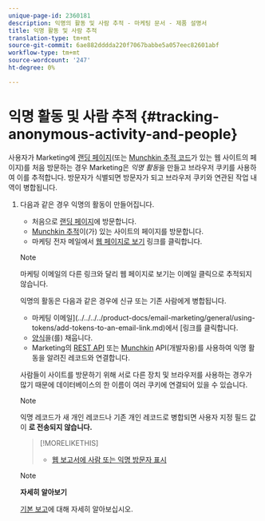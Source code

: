 ```yaml
---
unique-page-id: 2360181
description: 익명의 활동 및 사람 추적 - 마케팅 문서 - 제품 설명서
title: 익명 활동 및 사람 추적
translation-type: tm+mt
source-git-commit: 6ae882dddda220f7067babbe5a057eec82601abf
workflow-type: tm+mt
source-wordcount: '247'
ht-degree: 0%

---
```



# 익명 활동 및 사람 추적 {#tracking-anonymous-activity-and-people}

사용자가 Marketing에 [랜딩 페이지](../../../../product-docs/demand-generation/landing-pages/free-form-landing-pages/create-a-free-form-landing-page.md)(또는 [Munchkin 추적 코드](../../../../product-docs/administration/additional-integrations/add-munchkin-tracking-code-to-your-website.md)가 있는 웹 사이트의 페이지)를 처음 방문하는 경우 Marketing은 *익명* *활동*&#x200B;을 만들고 브라우저 쿠키를 사용하여 이를 추적합니다. 방문자가 식별되면 방문자가 되고 브라우저 쿠키와 연관된 작업 내역이 병합됩니다.

1. 다음과 같은 경우 익명의 활동이 만들어집니다.

   * 처음으로 [랜딩 페이지](../../../../product-docs/demand-generation/landing-pages/free-form-landing-pages/create-a-free-form-landing-page.md)에 방문합니다.
   * [Munchkin 추적](../../../../product-docs/administration/additional-integrations/add-munchkin-tracking-code-to-your-website.md)이(가) 있는 사이트의 페이지를 방문합니다.
   * 마케팅 전자 메일에서 [웹 페이지로 보기](../../../../product-docs/email-marketing/general/functions-in-the-editor/add-a-view-as-web-page-link-to-an-email.md) 링크를 클릭합니다.

   >[!NOTE]
   >
   >마케팅 이메일의 다른 링크와 달리 웹 페이지로 보기는 이메일 클릭으로 추적되지 않습니다.

   익명의 활동은 다음과 같은 경우에 신규 또는 기존 사람에게 병합됩니다.

   * 마케팅 이메일](../../../../product-docs/email-marketing/general/using-tokens/add-tokens-to-an-email-link.md)에서 [링크를 클릭합니다.
   * [양식](https://docs.marketo.com/display/docs/forms)을(를) 채웁니다.
   * Marketing의 [REST API](https://developers.marketo.com/rest-api/lead-database/leads/) 또는 [Munchkin](https://developers.marketo.com/documentation/websites/lead-tracking-munchkin-js/) API(개발자용)를 사용하여 익명 활동을 알려진 레코드와 연결합니다.

   사람들이 사이트를 방문하기 위해 서로 다른 장치 및 브라우저를 사용하는 경우가 많기 때문에 데이터베이스의 한 이름이 여러 쿠키에 연결되어 있을 수 있습니다.

   >[!NOTE]
   >
   >익명 레코드가 새 개인 레코드나 기존 개인 레코드로 병합되면 사용자 지정 필드 값이 **로 전송되지 않습니다.**

   >[!MORELIKETHIS]
   >
   >
   >    
   >    
   >    * [웹 보고서에 사람 또는 익명 방문자 표시](display-people-or-anonymous-visitors-in-web-reports.md)


   >[!NOTE]
   >
   >**자세히 알아보기**
   >
   >
   >[기본 보고](https://docs.marketo.com/display/docs/basic+reporting)에 대해 자세히 알아보십시오.

